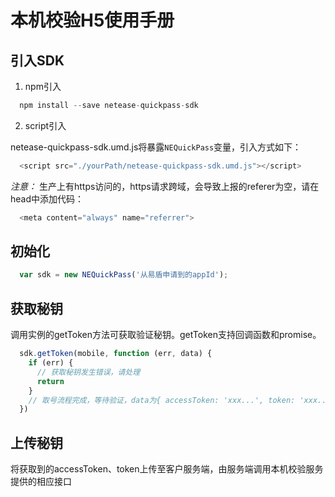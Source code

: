 # 本机校验H5使用手册

## 引入SDK
1. npm引入
```js
  npm install --save netease-quickpass-sdk
```

2. script引入

netease-quickpass-sdk.umd.js将暴露`NEQuickPass`变量，引入方式如下：
```js
  <script src="./yourPath/netease-quickpass-sdk.umd.js"></script>
```

*注意：* 生产上有https访问的，https请求跨域，会导致上报的referer为空，请在head中添加代码： 
```js
  <meta content="always" name="referrer">
```

## 初始化

```js
  var sdk = new NEQuickPass('从易盾申请到的appId');
```

## 获取秘钥
调用实例的getToken方法可获取验证秘钥。getToken支持回调函数和promise。

```js
  sdk.getToken(mobile, function (err, data) {
    if (err) {
      // 获取秘钥发生错误，请处理
      return
    }
    // 取号流程完成，等待验证，data为{ accessToken: 'xxx...', token: 'xxx...' }
  })
```

## 上传秘钥
将获取到的accessToken、token上传至客户服务端，由服务端调用本机校验服务提供的相应接口